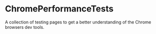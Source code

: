 # ChromePerformanceTests
A collection of testing pages to get a better understanding of the Chrome browsers dev tools.
